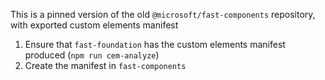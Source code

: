 This is a pinned version of the old `@microsoft/fast-components` repository, with exported custom elements manifest

1. Ensure that `fast-foundation` has the custom elements manifest produced (`npm run cem-analyze`)
2. Create the manifest in `fast-components`
